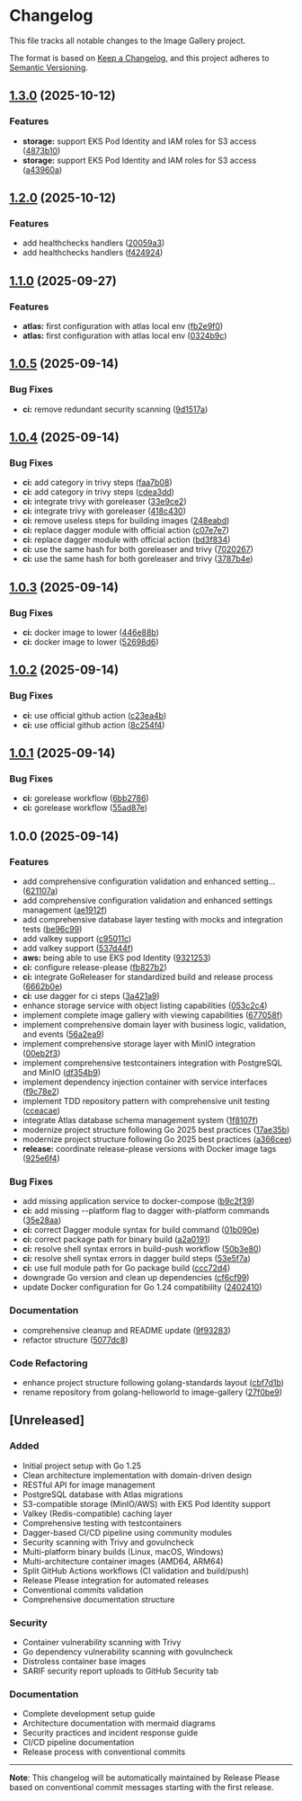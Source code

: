 # Changelog

This file tracks all notable changes to the Image Gallery project.

The format is based on [Keep a Changelog](https://keepachangelog.com/en/1.0.0/),
and this project adheres to [Semantic Versioning](https://semver.org/spec/v2.0.0.html).

## [1.3.0](https://github.com/Smana/image-gallery/compare/v1.2.0...v1.3.0) (2025-10-12)


### Features

* **storage:** support EKS Pod Identity and IAM roles for S3 access ([4873b10](https://github.com/Smana/image-gallery/commit/4873b10dd10676139de7f5854ba4bec30ecc6675))
* **storage:** support EKS Pod Identity and IAM roles for S3 access ([a43960a](https://github.com/Smana/image-gallery/commit/a43960af5b0cc76ba5b72631d566920112241d56))

## [1.2.0](https://github.com/Smana/image-gallery/compare/v1.1.0...v1.2.0) (2025-10-12)


### Features

* add healthchecks handlers ([20059a3](https://github.com/Smana/image-gallery/commit/20059a3e4ba7ece4fe34ffd1a3c65bbdc5030ba1))
* add healthchecks handlers ([f424924](https://github.com/Smana/image-gallery/commit/f424924acc57847b701a6274341be71144d20e17))

## [1.1.0](https://github.com/Smana/image-gallery/compare/v1.0.5...v1.1.0) (2025-09-27)


### Features

* **atlas:** first configuration with atlas local env ([fb2e9f0](https://github.com/Smana/image-gallery/commit/fb2e9f0e86d419a97e2f0af9d71399d6ccc77aeb))
* **atlas:** first configuration with atlas local env ([0324b9c](https://github.com/Smana/image-gallery/commit/0324b9cc6a2939dd3307a75f5869925636209268))

## [1.0.5](https://github.com/Smana/image-gallery/compare/v1.0.4...v1.0.5) (2025-09-14)


### Bug Fixes

* **ci:** remove redundant security scanning ([9d1517a](https://github.com/Smana/image-gallery/commit/9d1517a1e1b7d7dd829cc9d50816f02fc0d7d618))

## [1.0.4](https://github.com/Smana/image-gallery/compare/v1.0.3...v1.0.4) (2025-09-14)


### Bug Fixes

* **ci:** add category in trivy steps ([faa7b08](https://github.com/Smana/image-gallery/commit/faa7b080ac4c0360e7649579e73524c92ebc6d8f))
* **ci:** add category in trivy steps ([cdea3dd](https://github.com/Smana/image-gallery/commit/cdea3dd747e15d9826bbbb527d0b57be90f18645))
* **ci:** integrate trivy with goreleaser ([33e9ce2](https://github.com/Smana/image-gallery/commit/33e9ce211485dfc380ec0e6526bd4b1e52edb079))
* **ci:** integrate trivy with goreleaser ([418c430](https://github.com/Smana/image-gallery/commit/418c430654bb9aedb16b9439921f8599b33854b1))
* **ci:** remove useless steps for building images ([248eabd](https://github.com/Smana/image-gallery/commit/248eabdc36e159b6754236103723d7808e01e080))
* **ci:** replace dagger module with official action ([c07e7e7](https://github.com/Smana/image-gallery/commit/c07e7e71d3a0dc6a40d6770829241afc07e497d4))
* **ci:** replace dagger module with official action ([bd3f834](https://github.com/Smana/image-gallery/commit/bd3f834ffb55a32eaf79bf2f3a837c5b06704147))
* **ci:** use the same hash for both goreleaser and trivy ([7020267](https://github.com/Smana/image-gallery/commit/7020267264b6f62f3daae4176a25259117d435f7))
* **ci:** use the same hash for both goreleaser and trivy ([3787b4e](https://github.com/Smana/image-gallery/commit/3787b4ed82200fce8f3483f2f45463176c072264))

## [1.0.3](https://github.com/Smana/image-gallery/compare/v1.0.2...v1.0.3) (2025-09-14)


### Bug Fixes

* **ci:** docker image to lower ([446e88b](https://github.com/Smana/image-gallery/commit/446e88bdc3c3565ba65fd867f6aa52fd2d5934b9))
* **ci:** docker image to lower ([52698d6](https://github.com/Smana/image-gallery/commit/52698d65f9f1f53c6f3f334a61ca659b34bb97f6))

## [1.0.2](https://github.com/Smana/image-gallery/compare/v1.0.1...v1.0.2) (2025-09-14)


### Bug Fixes

* **ci:** use official github action ([c23ea4b](https://github.com/Smana/image-gallery/commit/c23ea4b9c2a7f62dcd2b209e78dc3d7ac5113f81))
* **ci:** use official github action ([8c254f4](https://github.com/Smana/image-gallery/commit/8c254f467c873298892365bd6388b8790e39ff8c))

## [1.0.1](https://github.com/Smana/image-gallery/compare/v1.0.0...v1.0.1) (2025-09-14)


### Bug Fixes

* **ci:** gorelease workflow ([6bb2786](https://github.com/Smana/image-gallery/commit/6bb2786637785cb49ee4a0d7e778e2855a902202))
* **ci:** gorelease workflow ([55ad87e](https://github.com/Smana/image-gallery/commit/55ad87e162018b7c71e08c50b984e0d62b2d7cd4))

## 1.0.0 (2025-09-14)


### Features

* add comprehensive configuration validation and enhanced setting… ([621107a](https://github.com/Smana/image-gallery/commit/621107aaf6c8ae5715fd187918f0e8a085886e96))
* add comprehensive configuration validation and enhanced settings management ([ae1912f](https://github.com/Smana/image-gallery/commit/ae1912fb601d039a1ee977bade1db929c4d1df8d))
* add comprehensive database layer testing with mocks and integration tests ([be96c99](https://github.com/Smana/image-gallery/commit/be96c992f76623a9928b357fd5c7b42df5e5c436))
* add valkey support ([c95011c](https://github.com/Smana/image-gallery/commit/c95011c7ba38f9c698a60caa1092919934ccb8ed))
* add valkey support ([537d44f](https://github.com/Smana/image-gallery/commit/537d44f7551e02c6f2adfbd7dc72a287a5a77655))
* **aws:** being able to use EKS pod Identity ([9321253](https://github.com/Smana/image-gallery/commit/93212539462992abc6fc29844ee24eec1e0e818c))
* **ci:** configure release-please ([fb827b2](https://github.com/Smana/image-gallery/commit/fb827b2aba2101787d088d0dd01b4be7c894b110))
* **ci:** integrate GoReleaser for standardized build and release process ([6662b0e](https://github.com/Smana/image-gallery/commit/6662b0e6802cb2475859fd3715f7ed116e91a807))
* **ci:** use dagger for ci steps ([3a421a9](https://github.com/Smana/image-gallery/commit/3a421a93eda8271a2cc7e2e2a250b59a5f8ad195))
* enhance storage service with object listing capabilities ([053c2c4](https://github.com/Smana/image-gallery/commit/053c2c48c19719470052670790650a6dafd2a7cf))
* implement complete image gallery with viewing capabilities ([677058f](https://github.com/Smana/image-gallery/commit/677058f4360ee791c9ed98300a38d844e7de3fa7))
* implement comprehensive domain layer with business logic, validation, and events ([56a2ea9](https://github.com/Smana/image-gallery/commit/56a2ea9f2a180013aa1848cb1ff8e5c94c28c016))
* implement comprehensive storage layer with MinIO integration ([00eb2f3](https://github.com/Smana/image-gallery/commit/00eb2f36a90297b3068eaef3fff933a73bfa8d9b))
* implement comprehensive testcontainers integration with PostgreSQL and MinIO ([df354b9](https://github.com/Smana/image-gallery/commit/df354b9953f28a1401a0b383bf404d0a582203c0))
* implement dependency injection container with service interfaces ([f9c78e2](https://github.com/Smana/image-gallery/commit/f9c78e273dc4edec859b47b716f0e5f149b1fb95))
* implement TDD repository pattern with comprehensive unit testing ([cceacae](https://github.com/Smana/image-gallery/commit/cceacae41e14f88f2cd7464eea9486a7df29e1a8))
* integrate Atlas database schema management system ([1f8107f](https://github.com/Smana/image-gallery/commit/1f8107fd9a70dab6ee62facbad97ac0ab9758dd0))
* modernize project structure following Go 2025 best practices ([17ae35b](https://github.com/Smana/image-gallery/commit/17ae35b2863b6a031a4bb2c0835cba741bdf9af8))
* modernize project structure following Go 2025 best practices ([a366cee](https://github.com/Smana/image-gallery/commit/a366cee3d59cab3dc07e593854b271dc02bcc2af))
* **release:** coordinate release-please versions with Docker image tags ([925e6f4](https://github.com/Smana/image-gallery/commit/925e6f4fd1ffde76975d303381a3581f72f25b93))


### Bug Fixes

* add missing application service to docker-compose ([b9c2f39](https://github.com/Smana/image-gallery/commit/b9c2f3915afd859b45abf04ee318a3f92238bcb1))
* **ci:** add missing --platform flag to dagger with-platform commands ([35e28aa](https://github.com/Smana/image-gallery/commit/35e28aaedd5ef757d8d47fb27cf30f38b4239097))
* **ci:** correct Dagger module syntax for build command ([01b090e](https://github.com/Smana/image-gallery/commit/01b090edce2729bb9323627add0f8f061c922518))
* **ci:** correct package path for binary build ([a2a0191](https://github.com/Smana/image-gallery/commit/a2a0191e67ec383b4027e2144040ada6542ba549))
* **ci:** resolve shell syntax errors in build-push workflow ([50b3e80](https://github.com/Smana/image-gallery/commit/50b3e80e825d08f14ccf6799dd6bede097290fef))
* **ci:** resolve shell syntax errors in dagger build steps ([53e5f7a](https://github.com/Smana/image-gallery/commit/53e5f7a188b0f797279b484fe1b8439ce391a53c))
* **ci:** use full module path for Go package build ([ccc72d4](https://github.com/Smana/image-gallery/commit/ccc72d410ecb48d1570de5911a993a44966e7d7c))
* downgrade Go version and clean up dependencies ([cf6cf99](https://github.com/Smana/image-gallery/commit/cf6cf99d5ce759a9b9bf6110590728f7be99cc4d))
* update Docker configuration for Go 1.24 compatibility ([2402410](https://github.com/Smana/image-gallery/commit/2402410b3b0a20ec19d19578b9ceaa827e2ea964))


### Documentation

* comprehensive cleanup and README update ([9f93283](https://github.com/Smana/image-gallery/commit/9f9328386005854040dadc0040e494fbfa91479f))
* refactor structure ([5077dc8](https://github.com/Smana/image-gallery/commit/5077dc8e4cd6481a5199ffc77559af5c3206d8bf))


### Code Refactoring

* enhance project structure following golang-standards layout ([cbf7d1b](https://github.com/Smana/image-gallery/commit/cbf7d1b35afdc92b0889f8882d58541028f4be3b))
* rename repository from golang-helloworld to image-gallery ([27f0be9](https://github.com/Smana/image-gallery/commit/27f0be92a9d6f41369a1dbf3ef91c11f23eac598))

## [Unreleased]

### Added
- Initial project setup with Go 1.25
- Clean architecture implementation with domain-driven design
- RESTful API for image management
- PostgreSQL database with Atlas migrations
- S3-compatible storage (MinIO/AWS) with EKS Pod Identity support
- Valkey (Redis-compatible) caching layer
- Comprehensive testing with testcontainers
- Dagger-based CI/CD pipeline using community modules
- Security scanning with Trivy and govulncheck
- Multi-platform binary builds (Linux, macOS, Windows)
- Multi-architecture container images (AMD64, ARM64)
- Split GitHub Actions workflows (CI validation and build/push)
- Release Please integration for automated releases
- Conventional commits validation
- Comprehensive documentation structure

### Security
- Container vulnerability scanning with Trivy
- Go dependency vulnerability scanning with govulncheck
- Distroless container base images
- SARIF security report uploads to GitHub Security tab

### Documentation
- Complete development setup guide
- Architecture documentation with mermaid diagrams
- Security practices and incident response guide
- CI/CD pipeline documentation
- Release process with conventional commits

---

**Note**: This changelog will be automatically maintained by Release Please based on conventional commit messages starting with the first release.
